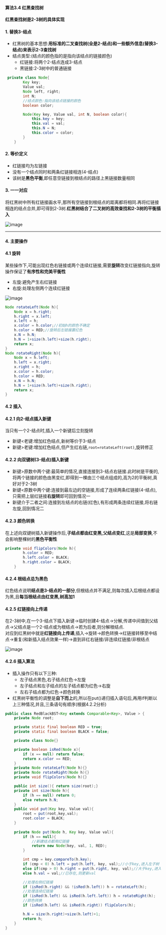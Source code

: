 #### 算法3.4 红黑查找树
**红黑查找树是2-3树的具体实现**

#### 1. 替换3-结点
+ 红黑树的基本思想:**用标准的二叉查找树(全是2-结点)和一些额外信息(替换3-结点)来表示2-3查找树**
+ 结点类型:(结点的颜色指的是指向该结点的链接颜色)
    + 红链接:将两个2-结点连成3-结点
    + 黑链接:2-3树中的普通链接
```Java
 private class Node{
        Key key;
        Value val;
        Node left, right;
        int N;
        //结点颜色:指向该结点链接的颜色
        boolean color;

        Node(Key key, Value val, int N, boolean color){
            this.key = key;
            this.val = val;
            this.N = N;
            this.color = color;
        }
    }
```

#### 2. 等价定义
+ 红链接均为左链接
+ 没有一个结点同时和两条红链接相连(4-结点)
+ 该树是**黑色平衡**,即任意空链接到根结点的路径上黑链接数量相同

#### 3. 一一对应
将红黑树中所有红链接画水平,那所有空链接到根结点的距离都将相同.再将红链接相连的结点合并,即可得到2-3树.**红黑树结合了二叉树的高效查找和2-3树的平衡插入**

![image](https://github.com/NepJNQ/algs4Note/raw/master/3/RB1.jpg)

---

#### 4. 主要操作

#### 4.1 旋转
某些操作下,可能出现红色右链接或两个连续红链接,需要**旋转**改变红链接指向,旋转操作保证了**有序性和完美平衡性**
+ 左旋:避免产生右红链接
+ 右旋:处理左侧两个连续红链接

![image](https://github.com/NepJNQ/algs4Note/raw/master/3/RB2.jpg)

```Java
Node rotateLeft(Node h){
    Node x = h.right;
    h.right = x.left;
    x.left = h;
    x.color = h.color;//初始h的颜色不确定
    h.color = RED;//旋转后左链接置红色
    x.N = h.N;
    h.N = 1+size(h.left)+size(h.right);
    return x;
}
Node rotateRight(Node h){
    Node x = h.left;
    h.left = x.right;
    x.right = h;
    x.color = h.color;
    h.color = RED;
    x.N = h.N;
    h.N = 1+size(h.left)+size(h.right);
    return x;
}
```

#### 4.2 插入

#### 4.2.1 向2-结点插入新键
当只有一个2-结点时,插入一个新键后立刻旋转
+ 新键<老键:增加红色结点,新树等价于3-结点
+ 新键>老键:增加红色结点,但产生红右链,`root=rotateLeft(root)`,旋转修正

#### 4.2.2 向双键树(3-结点)插入新键
+ 新键>原数中两个键:最简单的情况,直接连接到3-结点右链接.此时树是平衡的,将两个链接的颜色由黑变红,即得到一棵由三个结点组成的,高为2的平衡树,真好对于2-3树
+ 新键<原数中两个键:连接到最左边的空链接,形成了连续两条红链接(4-结点),只需把上层红链接**右旋转**即可回到情况一
+ 新键介于二者之间:连接到左结点的右链(红色),有形成两条连续红链接,将右链左旋,回到情况二

#### 4.2.3 颜色转换
在上述向双键树插入新键操作后,**子结点都由红变黑,父结点变红**,这是**局部变换**,不会影响整棵树的**黑色平衡性**
```Java
private void flipColors(Node h){
        h.color = RED;
        h.left.color = BLACK;
        h.right.color = BLACK;
    }
```

#### 4.2.4 根结点总为黑色
红色结点说明**结点是3-结点的一部分**,但根结点并不满足,则每次插入后根结点都设为黑,且**每当根结点由红变黑,树高加1**

#### 4.2.5 红链接向上传递
在2-3树中,在一个3-结点下插入新键->临时创建4-结点->分解,传递中间值到父结点->父结点是一个2-结点或为根结点->若为后者,则分解根结点.<br>对应到红黑树中就是**红链接向上传递**,插入->旋转->颜色转换->红链接转移至中结点->重复(和新插入结点效果一样)->直到非红右链接/非连续红链接/非根结点

![image](https://github.com/NepJNQ/algs4Note/raw/master/3/RB3.jpg)

#### 4.2.6 插入算法
+ 插入操作只有以下三种:
    + 左子结点黑色,右子结点红色->左旋
    + 左子结点和左子结点的左子结点都为红色->右旋
    + 左右子结点都为红色->颜色转换
+ 红黑树平衡性的调整是**自下而上**的,所以在put()递归插入语句后,再用if判断以上三种情况,并且,三条语句有顺序(根据4.2.2分析)

```Java
public class RedBlackBST<Key extends Comparable<Key>, Value > {
    private Node root;

    private static final boolean RED = true;
    private static final boolean BLACK = false;

    private class Node{}

    private boolean isRed(Node x){
        if (x == null) return false;
        return x.color == RED;
    }
    private Node rotateLeft(Node h){}
    private Node rotateRight(Node h){}
    private void flipColors(Node h){}

    public int size(){ return size(root);}
    private int size(Node h){
        if (h == null) return 0;
        else return h.N;
    }
    public void put(Key key, Value val){
        root = put(root,key,val);
        root.color = BLACK;
    }
    
    private Node put(Node h, Key key, Value val){
        if (h == null){
            //新建结点都用红链接
            return new Node(key, val, 1, RED);
        }

        int cmp = key.compareTo(h.key);
        if (cmp < 0) h.left = put(h.left, key, val);//小于key,进入左子树
        else if(cmp > 0) h.right = put(h.right, key, val);//大于key,进入右子树
        else h.val = val;//已存在,则更新val

        //处理右侧红链接
        if (isRed(h.right) && !isRed(h.left)) h = rotateLeft(h);
        //处理连续红链接
        if (isRed(h.left) && isRed(h.left.left)) h = rotateRight(h);
        //颜色转换
        if (isRed(h.left) && isRed(h.right)) flipColors(h);

        h.N = size(h.right)+size(h.left)+1;
        return h;
    }
}

```



